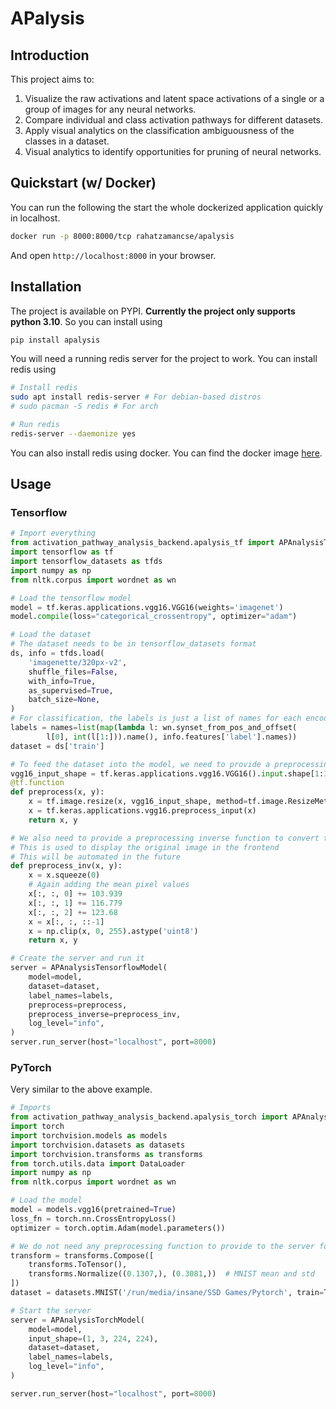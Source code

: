 # APalysis

## Introduction
This project aims to:

1. Visualize the raw activations and latent space activations of a single or a group of images for any neural networks.
2. Compare individual and class activation pathways for different datasets.
3. Apply visual analytics on the classification ambiguousness of the classes in a dataset.
4. Visual analytics to identify opportunities for pruning of neural networks.

## Quickstart (w/ Docker)

You can run the following the start the whole dockerized application quickly in localhost.

```bash
docker run -p 8000:8000/tcp rahatzamancse/apalysis
```

And open `http://localhost:8000` in your browser.

## Installation

The project is available on PYPI. **Currently the project only supports python 3.10**. So you can install using  

```bash
pip install apalysis
```

You will need a running redis server for the project to work. You can install redis using

```bash
# Install redis
sudo apt install redis-server # For debian-based distros
# sudo pacman -S redis # For arch

# Run redis
redis-server --daemonize yes
```

You can also install redis using docker. You can find the docker image [here](https://hub.docker.com/_/redis).

## Usage
### Tensorflow
```python
# Import everything
from activation_pathway_analysis_backend.apalysis_tf import APAnalysisTensorflowModel
import tensorflow as tf
import tensorflow_datasets as tfds
import numpy as np
from nltk.corpus import wordnet as wn

# Load the tensorflow model
model = tf.keras.applications.vgg16.VGG16(weights='imagenet')
model.compile(loss="categorical_crossentropy", optimizer="adam")

# Load the dataset
# The dataset needs to be in tensorflow_datasets format
ds, info = tfds.load(
    'imagenette/320px-v2',
    shuffle_files=False,
    with_info=True,
    as_supervised=True,
    batch_size=None,
)
# For classification, the labels is just a list of names for each encoded class
labels = names=list(map(lambda l: wn.synset_from_pos_and_offset(
        l[0], int(l[1:])).name(), info.features['label'].names))
dataset = ds['train']

# To feed the dataset into the model, we need to provide a preprocessing function
vgg16_input_shape = tf.keras.applications.vgg16.VGG16().input.shape[1:3].as_list()
@tf.function
def preprocess(x, y):
    x = tf.image.resize(x, vgg16_input_shape, method=tf.image.ResizeMethod.BILINEAR)
    x = tf.keras.applications.vgg16.preprocess_input(x)
    return x, y

# We also need to provide a preprocessing inverse function to convert the preprocessed image back to the original image
# This is used to display the original image in the frontend
# This will be automated in the future
def preprocess_inv(x, y):
    x = x.squeeze(0)
    # Again adding the mean pixel values
    x[:, :, 0] += 103.939
    x[:, :, 1] += 116.779
    x[:, :, 2] += 123.68
    x = x[:, :, ::-1]
    x = np.clip(x, 0, 255).astype('uint8')
    return x, y

# Create the server and run it
server = APAnalysisTensorflowModel(
    model=model,
    dataset=dataset,
    label_names=labels,
    preprocess=preprocess,
    preprocess_inverse=preprocess_inv,
    log_level="info",
)
server.run_server(host="localhost", port=8000)
```

### PyTorch
Very similar to the above example.
```python
# Imports
from activation_pathway_analysis_backend.apalysis_torch import APAnalysisTorchModel
import torch
import torchvision.models as models
import torchvision.datasets as datasets
import torchvision.transforms as transforms
from torch.utils.data import DataLoader
import numpy as np
from nltk.corpus import wordnet as wn

# Load the model
model = models.vgg16(pretrained=True)
loss_fn = torch.nn.CrossEntropyLoss()
optimizer = torch.optim.Adam(model.parameters())

# We do not need any preprocessing function to provide to the server for pytorch. we can provide it to the dataset instead.
transform = transforms.Compose([
    transforms.ToTensor(),
    transforms.Normalize((0.1307,), (0.3081,))  # MNIST mean and std
])
dataset = datasets.MNIST('/run/media/insane/SSD Games/Pytorch', train=True, download=True, transform=transform)

# Start the server
server = APAnalysisTorchModel(
    model=model,
    input_shape=(1, 3, 224, 224),
    dataset=dataset,
    label_names=labels,
    log_level="info",
)

server.run_server(host="localhost", port=8000)
```